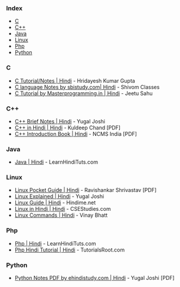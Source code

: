### Index
* [C](#c)
* [C++](#cpp)
* [Java](#java)
* [Linux](#linux)
* [Php](#php)
* [Python](#python)

### <a id="c"></a>C

* [C Tutorial/Notes \| Hindi](https://programming-tutorial-hindi.blogspot.com/p/index.html) - Hridayesh Kumar Gupta
* [C language Notes by sbistudy.com\| Hindi](https://www.sbistudy.com/c-language-notes-in-hindi/) - Shivom Classes
* [C Tutorial by Masterprogramming.in \| Hindi](https://masterprogramming.in/learn-c-language-tutorial-in-hindi/) - Jeetu Sahu

### <a id="cpp"></a>C++

* [C++ Brief Notes \| Hindi](https://ehindistudy.com/2020/12/01/cpp-notes-in-hindi/) - Yugal Joshi
* [C++ in Hindi \| Hindi](https://www.bccfalna.com/IOC-AllEBooks/CPPinHindi.pdf) - Kuldeep Chand [PDF]
* [C++ Introduction Book \| Hindi](https://ncsmindia.com/wp-content/uploads/2012/04/c++-hindi.pdf) - NCMS India [PDF]

### <a id="java"></a>Java

* [Java \| Hindi](https://www.learnhindituts.com/java) - LearnHindiTuts.com

### <a id="linux"></a>Linux

* [Linux Pocket Guide \| Hindi](https://ia800305.us.archive.org/27/items/LinuxPocketGuideInHindi/LinuxPocketGuideInHindi.pdf) - Ravishankar Shrivastav [PDF]
* [Linux Explained \| Hindi](https://ehindistudy.com/2022/03/31/linux-hindi/) - Yugal Joshi
* [Linux Guide \| Hindi](https://hindime.net/linux-kya-hai-hindi/) - Hindime.net
* [Linux in Hindi \| Hindi](https://csestudies.com/linux-in-hindi/) - CSEStudies.com
* [Linux Commands \| Hindi](https://ehindistudy.com/2022/06/24/linux-commands-hindi/) - Vinay Bhatt

### <a id="php"></a>Php

* [Php \| Hindi](https://www.learnhindituts.com/php) - LearnHindiTuts.com
* [Php Hindi Tutorial \| Hindi](http://tutorialsroot.com/php/index.html) - TutorialsRoot.com

### <a id="python"></a>Python

* [Python Notes PDF by ehindistudy.com \| Hindi](https://drive.google.com/file/d/1cnJ6Uksso2UXwC5OHBAGk3miMzSveBvr/view) - Yugal Joshi [PDF]
